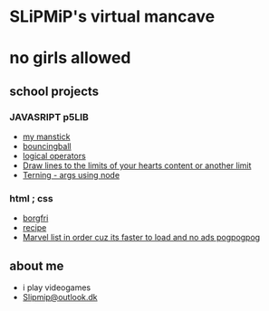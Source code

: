 # SLiPMiP's virtual mancave
# no girls allowed

## school projects

### JAVASRIPT p5LIB
- [my manstick](stickman/)
- [bouncingball](bouncingball/)
- [logical operators](logicaloperators/)
- [Draw lines to the limits of your hearts content or another limit](draw/)
- [Terning - args using node](terning/)

### html ; css
- [borgfri](borgfri/)
- [recipe](opskrift/)
- [Marvel list in order cuz its faster to load and no ads pogpogpog](MARVEL/)

## about me
- i play videogames 
- Slipmip@outlook.dk